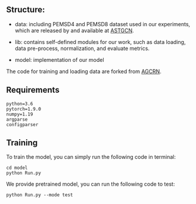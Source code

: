 ## Structure:

* data: including PEMSD4 and PEMSD8 dataset used in our experiments, which are released by and available at  [ASTGCN](https://github.com/Davidham3/ASTGCN/tree/master/data).

* lib: contains self-defined modules for our work, such as data loading, data pre-process, normalization, and evaluate metrics.

* model: implementation of our model

The code for training and loading data are forked from [AGCRN](https://github.com/LeiBAI/AGCRN).

## Requirements
```
python=3.6
pytorch=1.9.0
numpy=1.19
argparse
configparser
```

## Training
To train the model, you can simply run the following code in terminal:

```
cd model
python Run.py
```

We provide pretrained model, you can run the following code to test:
```
python Run.py --mode test
```
